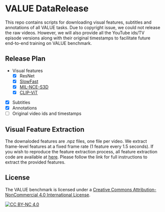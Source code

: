 # VALUE DataRelease

This repo contains scripts for downloading visual features, subtitles and annotations of all VALUE tasks. Due to copyright issue, we could not release the raw videos. However, we will also provide all the YouTube ids/TV episode versions along with their original timestamps to facilitate future end-to-end training on VALUE benchmark.

## Release Plan

- Visual features
  - [x] ResNet
  - [x] [SlowFast](https://github.com/facebookresearch/SlowFast)
  - [x] [MIL-NCE-S3D](https://github.com/antoine77340/S3D_HowTo100M)
  - [x] [CLIP-ViT](https://github.com/openai/CLIP)
- [x] Subtitles
- [x] Annotations
- [ ] Original video ids and timestamps

## Visual Feature Extraction

The downaloded features are .npz files, one file per video. We extract frame-level features at a fixed frame rate (1 feature every 1.5 seconds). If you wish to reproduce the feature extraction process, all feature extraction code are available at [here](https://github.com/linjieli222/HERO_Video_Feature_Extractor). Please follow the link for full instructions to extract the provided features. 


## License

<!-- Shield: [![CC BY-NC 4.0][cc-by-nc-shield]][cc-by-nc] -->
The VALUE benchmark  is licensed under a
[Creative Commons Attribution-NonCommercial 4.0 International License][cc-by-nc].

[![CC BY-NC 4.0][cc-by-nc-image]][cc-by-nc]

[cc-by-nc]: https://creativecommons.org/licenses/by-nd/4.0/
[cc-by-nc-image]: https://licensebuttons.net/l/by-nc/4.0/80x15.png
[cc-by-nc-shield]: https://img.shields.io/badge/License-CC%20BY--NC%204.0-lightgrey.svg
